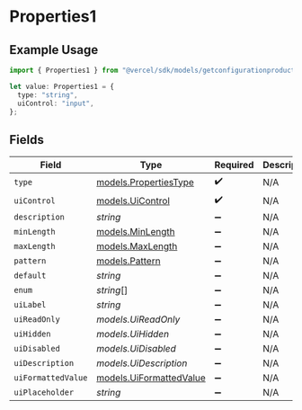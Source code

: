 # Properties1

## Example Usage

```typescript
import { Properties1 } from "@vercel/sdk/models/getconfigurationproductsop.js";

let value: Properties1 = {
  type: "string",
  uiControl: "input",
};
```

## Fields

| Field                                                    | Type                                                     | Required                                                 | Description                                              |
| -------------------------------------------------------- | -------------------------------------------------------- | -------------------------------------------------------- | -------------------------------------------------------- |
| `type`                                                   | [models.PropertiesType](../models/propertiestype.md)     | :heavy_check_mark:                                       | N/A                                                      |
| `uiControl`                                              | [models.UiControl](../models/uicontrol.md)               | :heavy_check_mark:                                       | N/A                                                      |
| `description`                                            | *string*                                                 | :heavy_minus_sign:                                       | N/A                                                      |
| `minLength`                                              | [models.MinLength](../models/minlength.md)               | :heavy_minus_sign:                                       | N/A                                                      |
| `maxLength`                                              | [models.MaxLength](../models/maxlength.md)               | :heavy_minus_sign:                                       | N/A                                                      |
| `pattern`                                                | [models.Pattern](../models/pattern.md)                   | :heavy_minus_sign:                                       | N/A                                                      |
| `default`                                                | *string*                                                 | :heavy_minus_sign:                                       | N/A                                                      |
| `enum`                                                   | *string*[]                                               | :heavy_minus_sign:                                       | N/A                                                      |
| `uiLabel`                                                | *string*                                                 | :heavy_minus_sign:                                       | N/A                                                      |
| `uiReadOnly`                                             | *models.UiReadOnly*                                      | :heavy_minus_sign:                                       | N/A                                                      |
| `uiHidden`                                               | *models.UiHidden*                                        | :heavy_minus_sign:                                       | N/A                                                      |
| `uiDisabled`                                             | *models.UiDisabled*                                      | :heavy_minus_sign:                                       | N/A                                                      |
| `uiDescription`                                          | *models.UiDescription*                                   | :heavy_minus_sign:                                       | N/A                                                      |
| `uiFormattedValue`                                       | [models.UiFormattedValue](../models/uiformattedvalue.md) | :heavy_minus_sign:                                       | N/A                                                      |
| `uiPlaceholder`                                          | *string*                                                 | :heavy_minus_sign:                                       | N/A                                                      |